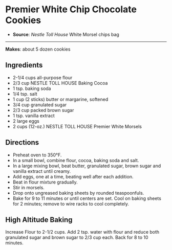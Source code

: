 # Premier White Chip Chocolate Cookies

- **Source**: *Nestle Toll House* White Morsel chips bag
---
**Makes**: about 5 dozen cookies

## Ingredients

- 2-1/4 cups all-purpose flour
- 2/3 cup NESTLE TOLL HOUSE Baking Cocoa
- 1 tsp. baking soda
- 1/4 tsp. salt
- 1 cup (2 sticks) butter or margarine, softened
- 3/4 cup granulated sugar
- 2/3 cup packed brown sugar
- 1 tsp. vanilla extract
- 2 large eggs
- 2 cups (12-oz.) NESTLE TOLL HOUSE Premier White Morsels

## Directions

- Preheat oven to 350°F.
- In a small bowl, combine flour, cocoa, baking soda and salt.
- In a large mixing bowl, beat butter, granulated sugar, brown sugar and vanilla extract until creamy.
- Add eggs, one at a time, beating well after each addition.
- Beat in flour mixture gradually.
- Stir in morsels.
- Drop onto ungreased baking sheets by rounded teaspoonfuls.
- Bake for 9 to 11 minutes or until centers are set. Cool on baking sheets for 2 minutes; remove to wire racks to cool completely.

## High Altitude Baking

Increase Flour to 2-1/2 cups. Add 2 tsp. water with flour and reduce both granulated sugar and brown sugar to 2/3 cup each. Back for 8 to 10 minutes.